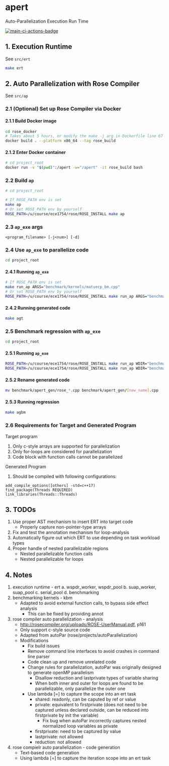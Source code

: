 # apert
Auto-Parallelization Execution Run Time

[![main-ci-actions-badge](https://github.com/lichen-liu/apdlb/actions/workflows/main_ci.yml/badge.svg)](https://github.com/lichen-liu/apdlb/actions/workflows/main_ci.yml)

## 1. Execution Runtime
See `src/ert`
```bash
make ert
```

## 2. Auto Parallelization with Rose Compiler
See `src/ap`

### 2.1 (Optional) Set up Rose Compiler via Docker

#### 2.1.1 Build Docker image
```bash
cd rose_docker
# Takes about 5 hours, or modify the make -j arg in Dockerfile line 67 to speed up
docker build . --platform x86_64 --tag rose_build
```
#### 2.1.2 Enter Docker container
```bash
# cd project_root
docker run -v "$(pwd)":/apert -w="/apert" -it rose_build bash
```

### 2.2 Build `ap`
```bash
# cd project_root

# If ROSE_PATH env is set
make ap
# Or set ROSE_PATH env by yourself
ROSE_PATH=/u/course/ece1754/rose/ROSE_INSTALL make ap
```

### 2.3 `ap_exe` args
```
<program_filename> [-j<num>] [-d]
```

### 2.4 Use `ap_exe` to parallelize code
```bash
cd project_root
```

#### 2.4.1 Running `ap_exe`
```bash
# If ROSE_PATH env is set
make run_ap ARGS="benchmark/kernels/matvecp_bm.cpp"
# Or set ROSE_PATH env by yourself
ROSE_PATH=/u/course/ece1754/rose/ROSE_INSTALL make run_ap ARGS="benchmark/kernels/matvecp_bm.cpp" 
```

#### 2.4.2 Running generated code
```bash
make agt
```

### 2.5 Benchmark regression with `ap_exe`
```bash
cd project_root
```

#### 2.5.1 Running `ap_exe`
```bash
ROSE_PATH=/u/course/ece1754/rose/ROSE_INSTALL make run_ap WDIR="benchmark" ARGS="kernels/sorting_bm.cpp"
ROSE_PATH=/u/course/ece1754/rose/ROSE_INSTALL make run_ap WDIR="benchmark" ARGS="kernels/matvecp_bm.cpp"
```

#### 2.5.2 Rename generated code
```bash
mv benchmark/apert_gen/rose_*.cpp benchmark/apert_gen/[new_name].cpp
```

#### 2.5.3 Running regression
```bash
make agbm
```

### 2.6 Requirements for Target and Generated Program
Target program
1. Only c-style arrays are supported for parallelization
2. Only for-loops are considered for parallelization
3. Code block with function calls cannot be parallelized

Generated Program
1. Should be compiled with following configurations:
```cmakelists
add_compile_options([others] -std=c++17)
find_package(Threads REQUIRED)
link_libraries(Threads::Threads)
```

## 3. TODOs
1. Use proper AST mechanism to insert ERT into target code
    - Properly capture non-pointer-type arrays
2. Fix and test the annotation mechanism for loop-analysis
3. Automatically figure out which ERT to use depending on task workload types
4. Proper handle of nested parallelizable regions
   - Nested parallelizable function calls
   - Nested parallelizable for loops

## 4. Notes
1. execution runtime - ert
    a. wspdr_worker, wspdr_pool
    b. suap_worker, suap_pool
    c. serial_pool
    d. benchmarking
2. benchmarking kernels - kbm
    - Adapted to avoid external function calls, to bypass side effect analysis
        - This can be fixed by providing annot
3. rose compiler auto parallelization - analysis
    - http://rosecompiler.org/uploads/ROSE-UserManual.pdf, p161
    - Only support c-style source code
    - Adapted from autoPar (rose/projects/autoParallelization)
    - Modifications
        - Fix build issues
        - Remove command line interfaces to avoid crashes in command line parser
        - Code clean up and remove unrelated code
        - Change rules for parallelization, autoPar was originally designed to generate openMP parallelism
            - Disallow reduction and lastprivate types of variable sharing
            - When both inner and outer for loops are found to be parallelizable, only parallelize the outer one
        - Use lambda [=] to capture the scope into an ert task
            - shared: readonly, can be caputed by ref or value
            - private: equivalent to firstprivate (does not need to be captured unless declared outside, can be reduced into firstprivate by init the variable)
                - Fix bug when autoPar incorrectly captures nested normalized loop variables as private
            - firstprivate: need to be captured by value
            - lastprivate: not allowed
            - reduction: not allowed
4. rose compielr auto parallelization - code generation
    - Text-based code generation
    - Using lambda [=] to capture the iteration scope into an ert task